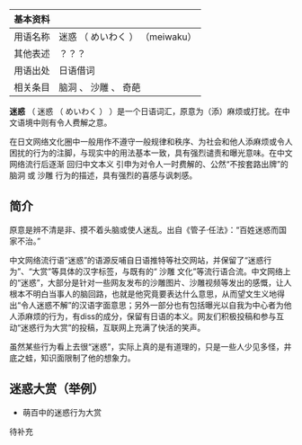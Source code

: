 |  **基本资料**  ||
|---|---|
|用语名称  |  迷惑  （  めいわく  ）  （meiwaku）   |
|其他表述  |  ？？？   |
|用语出处  |  日语借词   |
|相关条目  |  脑洞  、  沙雕  、  奇葩   |
  
**迷惑** （  迷惑  （  めいわく  ）  ）是一个日语词汇，原意为（添）麻烦或打扰。在中文语境中则有令人费解之意。

在日文网络文化圈中一般用作不遵守一般规律和秩序、为社会和他人添麻烦或令人困扰的行为的注脚，与现实中的用法基本一致，具有强烈谴责和曝光意味。在中文网络流行后逐渐
回归中文本义  引申为对令人一时费解的、公然“不按套路出牌”的  脑洞  或  沙雕  行为的描述，具有强烈的喜感与讽刺感。

##  简介

原意是辨不清是非、摸不着头脑或使人迷乱。出自《管子·任法》：“百姓迷惑而国家不治。”

中文网络流行语“迷惑”的语源反哺自日语推特等社交网站，并保留了“迷惑行为”、“大赏”等具体的汉字标签，与既有的“  沙雕
文化”等流行语合流。中文网络上的“迷惑”，大部分是针对一些网友发布的沙雕图片、沙雕视频等发出的感慨，让人根本不明白当事人的脑回路，也就是他究竟要表达什么意思，从而望文生义地得出“令人迷惑不解”的汉语字面意思；另外一部分也有包括曝光以自我为中心者为他人添麻烦的行为，有diss的成分，保留有日语的本义。网友们积极投稿和参与互动“迷惑行为大赏”的投稿，互联网上充满了快活的笑声。

虽然某些行为看上去很“迷惑”，实际上真的是有道理的，只是一些人少见多怪，井底之蛙，知识面限制了他的想象力。

##  迷惑大赏（举例）

  * 萌百中的迷惑行为大赏 

待补充